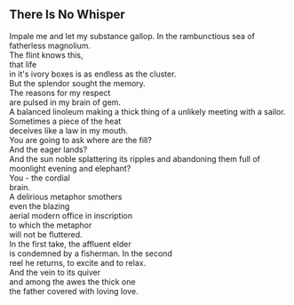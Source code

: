 There Is No Whisper
-------------------
Impale me and let my substance gallop. In the rambunctious sea of fatherless magnolium.  
The flint knows this,  
that life  
in it's ivory boxes is as endless as the cluster.  
But the splendor sought the memory.  
The reasons for my respect  
are pulsed in my brain of gem.  
A balanced linoleum making a thick thing of a unlikely meeting with a sailor.  
Sometimes a piece of the heat  
deceives like a law in my mouth.  
You are going to ask where are the fill?  
And the eager lands?  
And the sun noble splattering its ripples and abandoning them full of  
moonlight evening and elephant?  
You - the cordial  
brain.  
A delirious metaphor smothers  
even the blazing  
aerial modern office in inscription  
to which the metaphor  
will not be fluttered.  
In the first take, the affluent elder  
is condemned by a fisherman. In the second  
reel he returns, to excite and to relax.  
And the vein to its quiver  
and among the awes the thick one  
the father covered with loving love.  
